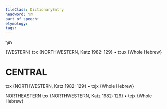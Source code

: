 ```yaml
---
fileClass: DictionaryEntry
headword: תּוך
part_of_speech: 
etymology: 
tags: 
---
```

תּוך

{WESTERN}
tɔx {NORTHWESTERN, Katz 1982: 129}
	•	tɔux {Whole Hebrew}

CENTRAL
========

tɔx {NORTHWESTERN, Katz 1982: 129}
	•	tɔjx {Whole Hebrew}

NORTHEASTERN
tɔx {NORTHWESTERN, Katz 1982: 129}
	•	tejx {Whole Hebrew}
